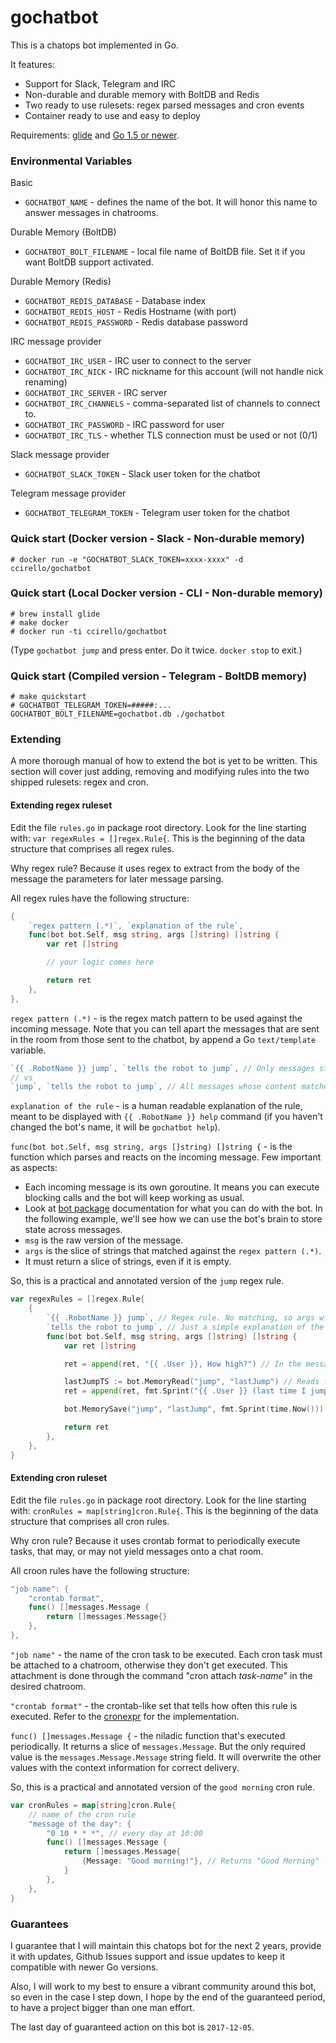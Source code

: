 gochatbot
=========

This is a chatops bot implemented in Go.

It features:
- Support for Slack, Telegram and IRC
- Non-durable and durable memory with BoltDB and Redis
- Two ready to use rulesets: regex parsed messages and cron events
- Container ready to use and easy to deploy

Requirements:
[glide](https://github.com/Masterminds/glide) and [Go 1.5 or newer](http://golang.org).

### Environmental Variables

Basic
 * `GOCHATBOT_NAME` - defines the name of the bot. It will honor this name to
 answer messages in chatrooms.

Durable Memory (BoltDB)
 * `GOCHATBOT_BOLT_FILENAME` - local file name of BoltDB file. Set it if you
 want BoltDB support activated.

Durable Memory (Redis)
 * `GOCHATBOT_REDIS_DATABASE` - Database index
 * `GOCHATBOT_REDIS_HOST` - Redis Hostname (with port)
 * `GOCHATBOT_REDIS_PASSWORD` - Redis database password

IRC message provider
 * `GOCHATBOT_IRC_USER` - IRC user to connect to the server
 * `GOCHATBOT_IRC_NICK` - IRC nickname for this account (will not handle nick
 renaming)
 * `GOCHATBOT_IRC_SERVER` - IRC server
 * `GOCHATBOT_IRC_CHANNELS` - comma-separated list of channels to connect to.
 * `GOCHATBOT_IRC_PASSWORD` - IRC password for user
 * `GOCHATBOT_IRC_TLS` - whether TLS connection must be used or not (0/1)

Slack message provider
 * `GOCHATBOT_SLACK_TOKEN` - Slack user token for the chatbot

Telegram message provider
 * `GOCHATBOT_TELEGRAM_TOKEN` - Telegram user token for the chatbot

### Quick start (Docker version - Slack - Non-durable memory)

```ShellSession
# docker run -e "GOCHATBOT_SLACK_TOKEN=xxxx-xxxx" -d ccirello/gochatbot
```

### Quick start (Local Docker version - CLI - Non-durable memory)

```ShellSession
# brew install glide
# make docker
# docker run -ti ccirello/gochatbot
```
(Type `gochatbot jump` and press enter. Do it twice. `docker stop` to exit.)

### Quick start (Compiled version - Telegram - BoltDB memory)

```ShellSession
# make quickstart
# GOCHATBOT_TELEGRAM_TOKEN=#####:... GOCHATBOT_BOLT_FILENAME=gochatbot.db ./gochatbot
```

### Extending

A more thorough manual of how to extend the bot is yet to be written. This
section will cover just adding, removing and modifying rules into the two
shipped rulesets: regex and cron.

#### Extending regex ruleset

Edit the file `rules.go` in package root directory. Look for the line starting
with: `var regexRules = []regex.Rule{`. This is the beginning of the data
structure that comprises all regex rules.

Why regex rule? Because it uses regex to extract from the body of the message
the parameters for later message parsing.

All regex rules have the following structure:
```Go
{
	`regex pattern (.*)`, `explanation of the rule`,
	func(bot bot.Self, msg string, args []string) []string {
		var ret []string

		// your logic comes here

		return ret
	},
},
```

`regex pattern (.*)` - is the regex match pattern to be used against the
incoming message. Note that you can tell apart the messages that are sent in the
room from those sent to the chatbot, by append a Go `text/template` variable.

```Go
`{{ .RobotName }} jump`, `tells the robot to jump`, // Only messages starting with bot's name will be parsed
// vs
`jump`, `tells the robot to jump`, // All messages whose content matches jump will be matched
```

`explanation of the rule` - is a human readable explanation of the rule, meant
to be displayed with `{{ .RobotName }} help` command (if you haven't changed the
bot's name, it will be `gochatbot help`).

`func(bot bot.Self, msg string, args []string) []string {` - is the function
which parses and reacts on the incoming message. Few important as aspects:
 * Each incoming message is its own goroutine. It means you can execute blocking
 calls and the bot will keep working as usual.
 * Look at [bot package](https://godoc.org/cirello.io/gochatbot/bot) documentation
 for what you can do with the bot. In the following example, we'll see how we
 can use the bot's brain to store state across messages.
 * `msg` is the raw version of the message.
 * `args` is the slice of strings that matched against the `regex pattern (.*)`.
 * It must return a slice of strings, even if it is empty.

So, this is a practical and annotated version of the `jump` regex rule.
```Go
var regexRules = []regex.Rule{
	{
		`{{ .RobotName }} jump`, // Regex rule. No matching, so args will be empty
		`tells the robot to jump`, // Just a simple explanation of the rule
		func(bot bot.Self, msg string, args []string) []string {
			var ret []string

			ret = append(ret, "{{ .User }}, How high?") // In the messages, the text/template variable "{{ .User }}" is replaced with username.

			lastJumpTS := bot.MemoryRead("jump", "lastJump") // Reads from the bot's brain the last time this command was executed.
			ret = append(ret, fmt.Sprint("{{ .User }} (last time I jumped:", lastJumpTS, ")")) // Append this information to the outgoing messages slice.

			bot.MemorySave("jump", "lastJump", fmt.Sprint(time.Now())) // Saves into the bot's brain that it has just jumped.

			return ret
		},
	},
}
```

#### Extending cron ruleset

Edit the file `rules.go` in package root directory. Look for the line starting
with: `cronRules = map[string]cron.Rule{`. This is the beginning of the data
structure that comprises all cron rules.

Why cron rule? Because it uses crontab format to periodically execute tasks,
that may, or may not yield messages onto a chat room.

All croon rules have the following structure:
```Go
"job name": {
	"crontab format",
	func() []messages.Message {
		return []messages.Message{}
	},
},
```

`"job name"` - the name of the cron task to be executed. Each cron task must be
attached to a chatroom, otherwise they don't get executed. This attachment is
done through the command "cron attach _task-name_" in the desired chatroom.

`"crontab format"` - the crontab-like set that tells how often this rule is
executed. Refer to the
[cronexpr](https://github.com/gorhill/cronexpr#implementation) for the
implementation.

`func() []messages.Message {` - the niladic function that's executed
periodically. It returns a slice of `messages.Message`. But the only required
value is the `messages.Message.Message` string field. It will overwrite the
other values with the context information for correct delivery.

So, this is a practical and annotated version of the `good morning` cron rule.
```Go
var cronRules = map[string]cron.Rule{
	// name of the cron rule
	"message of the day": {
		"0 10 * * *", // every day at 10:00
		func() []messages.Message {
			return []messages.Message{
				{Message: "Good morning!"}, // Returns "Good Morning"
			}
		},
	},
}
```

### Guarantees

I guarantee that I will maintain this chatops bot for the next 2 years, provide
it with updates, Github Issues support and issue updates to keep it compatible
with newer Go versions.

Also, I will work to my best to ensure a vibrant community around this bot, so
even in the case I step down, I hope by the end of the guaranteed period, to
have a project bigger than one man effort.

The last day of guaranteed action on this bot is `2017-12-05`.

